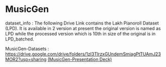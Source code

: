 # MusicGen

dataset_info : The following Drive Link contains the Lakh Pianoroll Dataset (LPD). It is available in 2 version at present the original version is named as LPD while the processed version which is 10th in size of the original is in LPD_batched. 

MusicGen-Datasets : https://drive.google.com/drive/folders/1zI3TlrzxGUndemSmiagPtTUAmJ23MOR2?usp=sharing
[(MusicGen-Presentation Deck)](https://github.com/ProPranu6/MusicGen/blob/spotlight/ML%20Project%20Initial%20Check-in%20Presentation.pdf)





